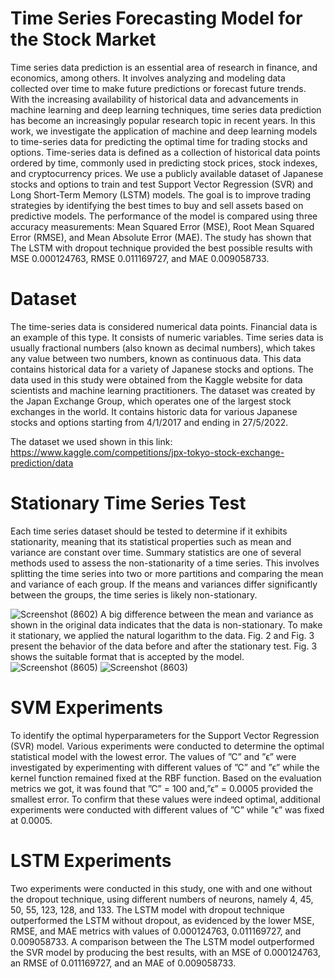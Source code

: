# Time Series Forecasting Model for the Stock Market

Time series data prediction is an essential area of research in finance, and 
economics, among others. It involves analyzing and modeling data collected over 
time to make future predictions or forecast future trends. With the increasing 
availability of historical data and advancements in machine learning and deep 
learning techniques, time series data prediction has become an increasingly 
popular research topic in recent years. In this work, we investigate the application 
of machine and deep learning models to time-series data for predicting the optimal 
time for trading stocks and options. Time-series data is defined as a collection of 
historical data points ordered by time, commonly used in predicting stock prices, 
stock indexes, and cryptocurrency prices. We use a publicly available 
dataset of Japanese stocks and options to train and test Support Vector Regression 
(SVR) and Long Short-Term Memory (LSTM) models. The goal is 
to improve trading strategies by identifying the best times to buy and sell assets 
based on predictive models. The performance of the model is compared using 
three accuracy measurements: Mean Squared Error (MSE), Root Mean Squared 
Error (RMSE), and Mean Absolute Error (MAE). The study has shown that The 
LSTM with dropout technique provided the best possible results with MSE 
0.000124763, RMSE 0.011169727, and MAE 0.009058733.

# Dataset
The time-series data is considered numerical data points. Financial data is an example of 
this type. It consists of numeric variables. Time series data is usually fractional numbers 
(also known as decimal numbers), which takes any value between two numbers, known as 
continuous data. This data contains historical data for a variety of Japanese stocks and 
options. The data used in this study were obtained from the Kaggle website for data 
scientists and machine learning practitioners. The dataset was created by the Japan 
Exchange Group, which operates one of the largest stock exchanges in the world. It 
contains historic data for various Japanese stocks and options starting from 4/1/2017 and 
ending in 27/5/2022.

The dataset we used shown in this link: https://www.kaggle.com/competitions/jpx-tokyo-stock-exchange-prediction/data


# Stationary Time Series Test
Each time series dataset should be tested to determine if it exhibits stationarity, meaning 
that its statistical properties such as mean and variance are constant over time. Summary 
statistics are one of several methods used to assess the non-stationarity of a time series. 
This involves splitting the time series into two or more partitions and comparing the mean 
and variance of each group. If the means and variances differ significantly 
between the groups, the time series is likely non-stationary.

![Screenshot (8602)](https://github.com/EmranAljawarneh/TimeSeriesForecasting/assets/44652088/5176946d-8fb3-4f19-bf5b-a2ba836e9269)
A big difference between the mean and variance as shown in the original data 
indicates that the data is non-stationary. To make it stationary, we applied the natural 
logarithm to the data. Fig. 2 and Fig. 3 present the behavior of the data before and after the 
stationary test. Fig. 3 shows the suitable format that is accepted by the model.
![Screenshot (8605)](https://github.com/EmranAljawarneh/TimeSeriesForecasting/assets/44652088/1d4945d1-06cd-4625-a230-eabd6532db92) ![Screenshot (8603)](https://github.com/EmranAljawarneh/TimeSeriesForecasting/assets/44652088/65fca8ac-78eb-44b9-81e1-75fe256c68e8)

# SVM Experiments
To identify the optimal hyperparameters for the Support Vector Regression (SVR) 
model. Various experiments were conducted to determine the optimal statistical model 
with the lowest error. The values of ”C” and ”ϵ” were investigated by experimenting with 
different values of ”C” and ”ϵ” while the kernel function remained fixed at the RBF 
function. Based on the evaluation metrics we got, it was found that ”C” = 
100 and,”ϵ” = 0.0005 provided the smallest error. To confirm that these values 
were indeed optimal, additional experiments were conducted with different values of ”C” 
while ”ϵ” was fixed at 0.0005.

# LSTM Experiments
Two experiments were conducted in this study, one with and one without the dropout
technique, using different numbers of neurons, namely 4, 45, 50, 55, 123, 128, and 133. 
The LSTM model with dropout technique outperformed the LSTM without dropout, as 
evidenced by the lower MSE, RMSE, and MAE metrics with values of 0.000124763, 
0.011169727, and 0.009058733. A comparison between the 
The LSTM model outperformed the SVR model by producing the 
best results, with an MSE of 0.000124763, an RMSE of 0.011169727, and an MAE of 
0.009058733.
